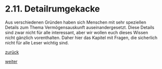 # 2.11. Detailrumgekacke

<!-- 2.11.-Detailrumgekacke.png -->
  
Aus verschiedenen Gründen haben sich Menschen mit sehr speziellen Details zum Thema Vermögensauskunft auseinandergesetzt. Diese Details sind zwar nicht für alle interessant, aber wir wollen euch dieses Wissen nicht gänzlich vorenthalten. Daher hier das Kapitel mit Fragen, die sicherlich nicht für alle Leser wichtig sind.

[zurück](2-10-der-weg-aus-den-schulden-2.md)

[weiter](2-11-1-in-wie-weit-duerfen-glaeubigerinnen-gerichtsvollzieher-meine-kontobewegungen-nachvollziehen.md)

